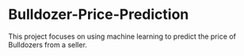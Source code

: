 # Bulldozer-Price-Prediction
This project focuses on using machine learning to predict the price of Bulldozers from a seller.
